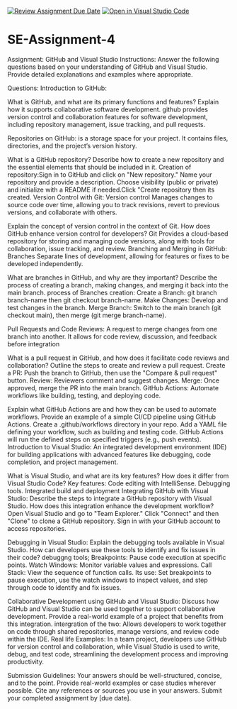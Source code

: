 [![Review Assignment Due Date](https://classroom.github.com/assets/deadline-readme-button-22041afd0340ce965d47ae6ef1cefeee28c7c493a6346c4f15d667ab976d596c.svg)](https://classroom.github.com/a/GvXCZgfk)
[![Open in Visual Studio Code](https://classroom.github.com/assets/open-in-vscode-2e0aaae1b6195c2367325f4f02e2d04e9abb55f0b24a779b69b11b9e10269abc.svg)](https://classroom.github.com/online_ide?assignment_repo_id=15438880&assignment_repo_type=AssignmentRepo)
# SE-Assignment-4
Assignment: GitHub and Visual Studio
Instructions:
Answer the following questions based on your understanding of GitHub and Visual Studio. Provide detailed explanations and examples where appropriate.

Questions:
Introduction to GitHub:

What is GitHub, and what are its primary functions and features? Explain how it supports collaborative software development.
github provides version control and collaboration features for software development, including repository management, issue tracking, and pull requests.

Repositories on GitHub:
 is a storage space for your project. It contains files, directories, and the project’s version history.

What is a GitHub repository? Describe how to create a new repository and the essential elements that should be included in it.
Creation of repository:Sign in to GitHub and click on "New repository."
Name your repository and provide a description.
Choose visibility (public or private) and initialize with a README if needed.Click "Create repository then its created.
Version Control with Git:
Version control Manages changes to source code over time, allowing you to track revisions, revert to previous versions, and collaborate with others.

Explain the concept of version control in the context of Git. How does GitHub enhance version control for developers?
Git Provides a cloud-based repository for storing and managing code versions, along with tools for collaboration, issue tracking, and review.
Branching and Merging in GitHub:
 Branches Separate lines of development, allowing for features or fixes to be developed independently.

What are branches in GitHub, and why are they important? Describe the process of creating a branch, making changes, and merging it back into the main branch.
process of Branches creation:
Create a Branch: git branch branch-name then git checkout branch-name.
Make Changes: Develop and test changes in the branch.
Merge Branch: Switch to the main branch (git checkout main), then merge (git merge branch-name).

Pull Requests and Code Reviews:
A request to merge changes from one branch into another. It allows for code review, discussion, and feedback before integration

What is a pull request in GitHub, and how does it facilitate code reviews and collaboration? Outline the steps to create and review a pull request.
Create a PR: Push the branch to GitHub, then use the "Compare & pull request" button.
Review: Reviewers comment and suggest changes.
Merge: Once approved, merge the PR into the main branch.
GitHub Actions:
Automate workflows like building, testing, and deploying code.

Explain what GitHub Actions are and how they can be used to automate workflows. Provide an example of a simple CI/CD pipeline using GitHub Actions.
Create a .github/workflows directory in your repo.
Add a YAML file defining your workflow, such as building and testing code.
GitHub Actions will run the defined steps on specified triggers (e.g., push events).
Introduction to Visual Studio:
An integrated development environment (IDE) for building applications with advanced features like debugging, code completion, and project management.

What is Visual Studio, and what are its key features? How does it differ from Visual Studio Code?
Key features:
Code editing with IntelliSense.
Debugging tools.
Integrated build and deployment
Integrating GitHub with Visual Studio:
Describe the steps to integrate a GitHub repository with Visual Studio. How does this integration enhance the development workflow?
Open Visual Studio and go to "Team Explorer."
Click "Connect" and then "Clone" to clone a GitHub repository.
Sign in with your GitHub account to access repositories.

Debugging in Visual Studio:
Explain the debugging tools available in Visual Studio. How can developers use these tools to identify and fix issues in their code?
debuggng tools; Breakpoints: Pause code execution at specific points.
Watch Windows: Monitor variable values and expressions.
Call Stack: View the sequence of function calls.
Its use: Set breakpoints to pause execution, use the watch windows to inspect values, and step through code to identify and fix issues.

Collaborative Development using GitHub and Visual Studio:
Discuss how GitHub and Visual Studio can be used together to support collaborative development. Provide a real-world example of a project that benefits from this integration.
intergration of the two: Allows developers to work together on code through shared repositories, manage versions, and review code within the IDE.
Real life Examples: In a team project, developers use GitHub for version control and collaboration, while Visual Studio is used to write, debug, and test code, streamlining the development process and improving productivity.



Submission Guidelines:
Your answers should be well-structured, concise, and to the point.
Provide real-world examples or case studies wherever possible.
Cite any references or sources you use in your answers.
Submit your completed assignment by [due date].
